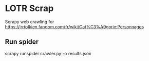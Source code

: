 # LOTR Scrap
Scrapy web crawling for https://jrrtolkien.fandom.com/fr/wiki/Cat%C3%A9gorie:Personnages

## Run spider
scrapy runspider crawler.py -o results.json